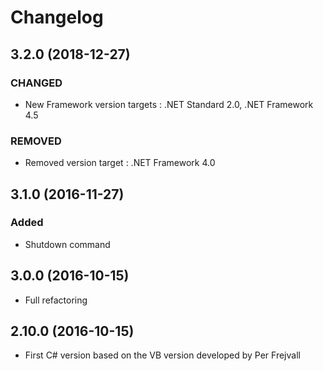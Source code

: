 # Changelog

## 3.2.0 (2018-12-27)

### CHANGED

- New Framework version targets : .NET Standard 2.0, .NET Framework 4.5

### REMOVED

- Removed version target : .NET Framework 4.0

## 3.1.0 (2016-11-27)

### Added

- Shutdown command

## 3.0.0 (2016-10-15)

- Full refactoring

## 2.10.0 (2016-10-15)

- First C# version based on the VB version developed by Per Frejvall